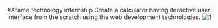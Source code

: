 #Afame technology internship
Create a calculator having iteractive user interface from the scratch using the web development
technologies.
![1](https://github.com/arpitp1234/Afame_technologies_internship/assets/92322250/922d3c07-e72b-44cb-8a70-d5e8ed8f4dde)
